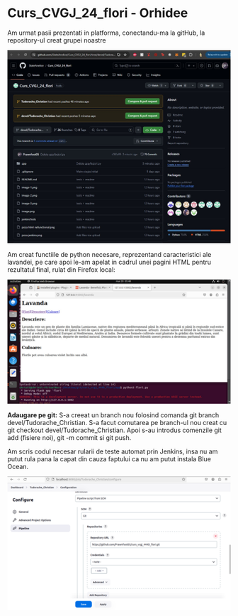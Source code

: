 # Curs_CVGJ_24_flori - Orhidee

Am urmat pasii prezentati in platforma, conectandu-ma la gitHub, la repository-ul creat grupei noastre

![alt text](image1.jpg)

Am creat functiile de python necesare, reprezentand caracteristici ale lavandei, pe care apoi le-am apelat in cadrul unei pagini HTML pentru rezultatul final, rulat din Firefox local:

![alt text](image.jpg)

**Adaugare pe git:** S-a creeat un branch nou folosind comanda git branch devel/Tudorache_Christian. S-a facut comutarea pe branch-ul nou creat cu git checkout devel/Tudorache_Christian. Apoi s-au introdus comenzile git add (fisiere noi), git -m commit si git push.

Am scris codul necesar rularii de teste automat prin Jenkins, insa nu am putut rula pana la capat din cauza faptului ca nu am putut instala Blue Ocean.

![alt text](image2.jpg)
